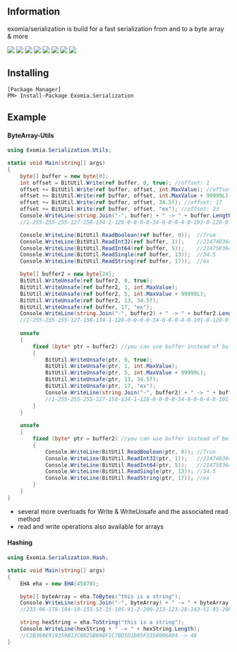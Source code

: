 ## Information

exomia/serialization is build for a fast serialization from and to a byte array & more

![](https://img.shields.io/github/issues-pr/exomia/serialization.svg)
![](https://img.shields.io/github/issues/exomia/serialization.svg)
![](https://img.shields.io/github/last-commit/exomia/serialization.svg)
![](https://img.shields.io/github/contributors/exomia/serialization.svg)
![](https://img.shields.io/github/commit-activity/y/exomia/serialization.svg)
![](https://img.shields.io/github/languages/top/exomia/serialization.svg)
![](https://img.shields.io/github/languages/count/exomia/serialization.svg)
![](https://img.shields.io/github/license/exomia/serialization.svg)

## Installing

```shell
[Package Manager]
PM> Install-Package Exomia.Serialization
```

## Example

#### ByteArray-Utils

```csharp
using Exomia.Serialization.Utils;

static void Main(string[] args)
{
	byte[] buffer = new byte[0];
	int offset = BitUtil.Write(ref buffer, 0, true); //offset: 1
	offset += BitUtil.Write(ref buffer, offset, int.MaxValue); //offset: 5
	offset += BitUtil.Write(ref buffer, offset, int.MaxValue + 99999L); //offset: 13
	offset += BitUtil.Write(ref buffer, offset, 34.5f); //offset: 17
	offset += BitUtil.Write(ref buffer, offset, "ex"); //offset: 23
	Console.WriteLine(string.Join("-", buffer) + " -> " + buffer.Length);
	//1-255-255-255-127-158-134-1-128-0-0-0-0-34-0-0-0-4-0-101-0-120-0 -> 23

	Console.WriteLine(BitUtil.ReadBoolean(ref buffer, 0));	//True
	Console.WriteLine(BitUtil.ReadInt32(ref buffer, 1));	//2147483647
	Console.WriteLine(BitUtil.ReadInt64(ref buffer, 5));	//2147583646
	Console.WriteLine(BitUtil.ReadSingle(ref buffer, 13));	//34.5
	Console.WriteLine(BitUtil.ReadString(ref buffer, 17));	//ex

	byte[] buffer2 = new byte[24];
	BitUtil.WriteUnsafe(ref buffer2, 0, true);
	BitUtil.WriteUnsafe(ref buffer2, 1, int.MaxValue);
	BitUtil.WriteUnsafe(ref buffer2, 5, int.MaxValue + 99999L);
	BitUtil.WriteUnsafe(ref buffer2, 13, 34.5f);
	BitUtil.WriteUnsafe(ref buffer, 17, "ex");
	Console.WriteLine(string.Join("-", buffer2) + " -> " + buffer2.Length);
	//1-255-255-255-127-158-134-1-128-0-0-0-0-34-0-0-0-4-0-101-0-120-0-0 -> 24
	
	unsafe
	{
		fixed (byte* ptr = buffer2) //you can use buffer instead of buffer2 here aswell
		{
			BitUtil.WriteUnsafe(ptr, 0, true);
			BitUtil.WriteUnsafe(ptr, 1, int.MaxValue);
			BitUtil.WriteUnsafe(ptr, 5, int.MaxValue + 99999L);
			BitUtil.WriteUnsafe(ptr, 13, 34.5f);
			BitUtil.WriteUnsafe(ptr, 17, "ex");
			Console.WriteLine(string.Join("-", buffer2) + " -> " + buffer2.Length);
			//1-255-255-255-127-158-134-1-128-0-0-0-0-34-0-0-0-4-0-101-0-120-0-0 -> 24
		}
	}
            
	unsafe
	{
		fixed (byte* ptr = buffer2) //you can use buffer instead of buffer2 here aswell
		{
			Console.WriteLine(BitUtil.ReadBoolean(ptr, 0));	//True
			Console.WriteLine(BitUtil.ReadInt32(ptr, 1));	//2147483647
			Console.WriteLine(BitUtil.ReadInt64(ptr, 5));	//2147583646
			Console.WriteLine(BitUtil.ReadSingle(ptr, 13));	//34.5
			Console.WriteLine(BitUtil.ReadString(ptr, 17));	//ex
		}
	}
}
```
 + several more overloads for Write & WriteUnsafe and the associated read method
 + read and write operations also available for arrays

#### Hashing 

```csharp
using Exomia.Serialization.Hash;

static void Main(string[] args)
{
	EHA eha = new EHA(45878);

	byte[] byteArray = eha.ToBytes("this is a string");
	Console.WriteLine(string.Join("-", byteArray) + " -> " + byteArray.Length);
	//233-96-179-194-19-155-53-25-105-91-2-200-213-123-28-143-51-95-208-209-4-106-0-88 -> 24

	string hexString = eha.ToString("this is a string");
	Console.WriteLine(hexString + " -> " + hexString.Length);
	//C2B360E919359B13C8025B698F1C7BD5D1D05F3358006A04 -> 48
}
```
